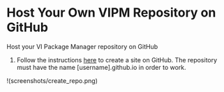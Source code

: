 # Host Your Own VIPM Repository on GitHub

Host your VI Package Manager repository on GitHub

1. Follow the instructions [here](https://pages.github.com/) to create a site on GitHub.
The repository must have the name [username].github.io in order to work.

!(screenshots/create_repo.png)
